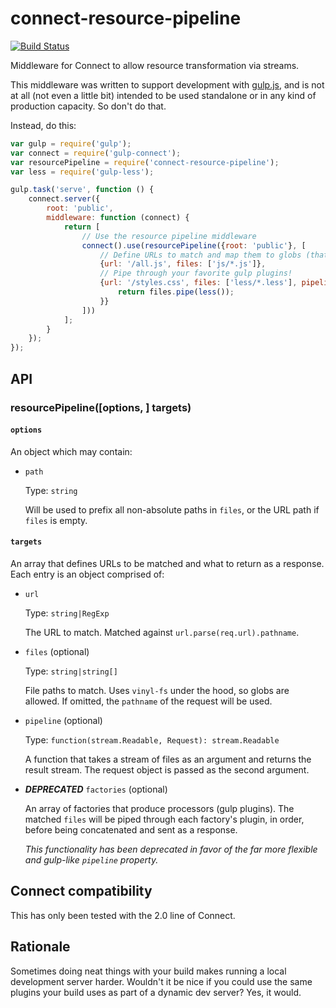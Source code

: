 connect-resource-pipeline
=========================

[![Build Status](https://travis-ci.org/wilsonjackson/connect-resource-pipeline.svg?branch=master)](https://travis-ci.org/wilsonjackson/connect-resource-pipeline)

Middleware for Connect to allow resource transformation via streams.

This middleware was written to support development with [gulp.js](http://gulpjs.com/), and is not at all (not even a
little bit) intended to be used standalone or in any kind of production capacity. So don't do that.

Instead, do this:

```js
var gulp = require('gulp');
var connect = require('gulp-connect');
var resourcePipeline = require('connect-resource-pipeline');
var less = require('gulp-less');

gulp.task('serve', function () {
	connect.server({
		root: 'public',
		middleware: function (connect) {
			return [
				// Use the resource pipeline middleware
				connect().use(resourcePipeline({root: 'public'}, [
					// Define URLs to match and map them to globs (that are automatically concatenated)
					{url: '/all.js', files: ['js/*.js']},
					// Pipe through your favorite gulp plugins!
					{url: '/styles.css', files: ['less/*.less'], pipeline: function (files) {
						return files.pipe(less());
					}}
				]))
			];
		}
	});
});
```

API
---

### resourcePipeline([options, ] targets)

#### `options`

An object which may contain:

- `path`

    Type: `string`

    Will be used to prefix all non-absolute paths in `files`, or the URL path if `files` is empty.

#### `targets`
 
An array that defines URLs to be matched and what to return as a response. Each entry is an object comprised of:

- `url`

    Type: `string|RegExp`

    The URL to match. Matched against `url.parse(req.url).pathname`.

- `files` (optional)

    Type: `string|string[]`

    File paths to match. Uses `vinyl-fs` under the hood, so globs are allowed. If omitted, the `pathname` of the
    request will be used.

- `pipeline` (optional)

    Type: `function(stream.Readable, Request): stream.Readable`

    A function that takes a stream of files as an argument and returns the result stream. The request object is passed
    as the second argument.

- ___DEPRECATED___ `factories` (optional)

    An array of factories that produce processors (gulp plugins). The matched `files` will be
    piped through each factory's plugin, in order, before being concatenated and sent as a response.
    
    _This functionality has been deprecated in favor of the far more flexible and gulp-like `pipeline` property._


Connect compatibility
---------------------

This has only been tested with the 2.0 line of Connect.

Rationale
---------

Sometimes doing neat things with your build makes running a local development server harder. Wouldn't it be nice if you
could use the same plugins your build uses as part of a dynamic dev server? Yes, it would.
